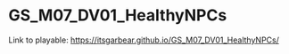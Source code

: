 # GS_M07_DV01_HealthyNPCs
Link to playable: https://itsgarbear.github.io/GS_M07_DV01_HealthyNPCs/
 
